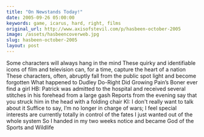 ```yaml
---
title: "On Newstands Today!"
date: 2005-09-26 05:00:00
keywords: game, icarus, hard, right, films
original_url: http://www.axisofstevil.com/p/hasbeen-october-2005
image: /assets/hasbeencoverweb.jpg
slug: hasbeen-october-2005
layout: post
---
```


Some characters will always hang in the mind These quirky and identifiable icons of film and television can, for a time, capture the heart of a nation These characters, often, abruptly fall from the public spot light and become forgotten What happened to Dudley Do-Right Did Growing Pain’s Boner ever find a girl
HB: Patrick was admitted to the hospital and received several stitches in his forehead from a large gash Reports from the evening say that you struck him in the head with a folding chair
KI: I don&#039;t really want to talk about it Suffice to say, I’m no longer in charge of wars; I feel special interests are currently totally in control of the fates I just wanted out of the whole system So I handed in my two weeks notice and became God of the Sports and Wildlife

